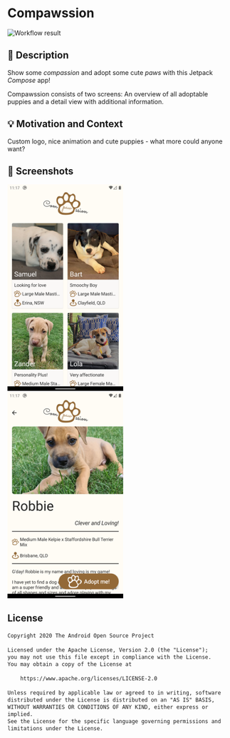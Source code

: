 # Compawssion

<!--- Replace <OWNER> with your Github Username and <REPOSITORY> with the name of your repository. -->
<!--- You can find both of these in the url bar when you open your repository in github. -->
![Workflow result](https://github.com/thymoze/compawssion/workflows/Check/badge.svg)


## :scroll: Description

Show some _compassion_ and adopt some cute _paws_ with this Jetpack _Compose_ app!

Compawssion consists of two screens: An overview of all adoptable puppies and a detail view with additional information.

## :bulb: Motivation and Context
<!--- Optionally point readers to interesting parts of your submission. -->
<!--- What are you especially proud of? -->

Custom logo, nice animation and cute puppies - what more could anyone want?


## :camera_flash: Screenshots
<!-- You can add more screenshots here if you like -->
<img src="/results/screenshot_1.png" width="260">&emsp;<img src="/results/screenshot_2.png" width="260">

## License
```
Copyright 2020 The Android Open Source Project

Licensed under the Apache License, Version 2.0 (the "License");
you may not use this file except in compliance with the License.
You may obtain a copy of the License at

    https://www.apache.org/licenses/LICENSE-2.0

Unless required by applicable law or agreed to in writing, software
distributed under the License is distributed on an "AS IS" BASIS,
WITHOUT WARRANTIES OR CONDITIONS OF ANY KIND, either express or implied.
See the License for the specific language governing permissions and
limitations under the License.
```
